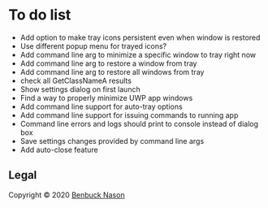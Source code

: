 # To do list

- Add option to make tray icons persistent even when window is restored
- Use different popup menu for trayed icons?
- Add command line arg to minimize a specific window to tray right now
- Add command line arg to restore a window from tray
- Add command line arg to restore all windows from tray
- check all GetClassNameA results
- Show settings dialog on first launch
- Find a way to properly minimize UWP app windows
- Add command line support for auto-tray options
- Add command line support for issuing commands to running app
- Command line errors and logs should print to console instead of dialog box
- Save settings changes provided by command line args
- Add auto-close feature

## Legal

Copyright &copy; 2020 [Benbuck Nason](<https://github.com/benbuck>)
